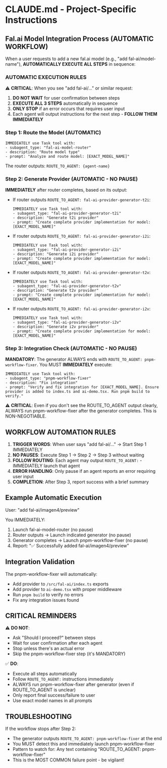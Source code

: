 # CLAUDE.md - Project-Specific Instructions

## Fal.ai Model Integration Process (AUTOMATIC WORKFLOW)

When a user requests to add a new fal.ai model (e.g., "add fal-ai/model-name"), **AUTOMATICALLY EXECUTE ALL STEPS** in sequence:

### AUTOMATIC EXECUTION RULES
⚠️ **CRITICAL**: When you see "add fal-ai/..." or similar request:
1. **DO NOT WAIT** for user confirmation between steps
2. **EXECUTE ALL 3 STEPS** automatically in sequence
3. **ONLY STOP** if an error occurs that requires user input
4. Each agent will output instructions for the next step - **FOLLOW THEM IMMEDIATELY**

### Step 1: Route the Model (AUTOMATIC)
```
IMMEDIATELY use Task tool with:
- subagent_type: "fal-ai-model-router"
- description: "Route model type"
- prompt: "Analyze and route model: [EXACT_MODEL_NAME]"
```

The router outputs: `ROUTE_TO_AGENT: {agent-name}`

### Step 2: Generate Provider (AUTOMATIC - NO PAUSE)
**IMMEDIATELY** after router completes, based on its output:

- If router outputs `ROUTE_TO_AGENT: fal-ai-provider-generator-t2i`:
  ```
  IMMEDIATELY use Task tool with:
  - subagent_type: "fal-ai-provider-generator-t2i"
  - description: "Generate t2i provider"
  - prompt: "Create complete provider implementation for model: [EXACT_MODEL_NAME]"
  ```

- If router outputs `ROUTE_TO_AGENT: fal-ai-provider-generator-i2i`:
  ```
  IMMEDIATELY use Task tool with:
  - subagent_type: "fal-ai-provider-generator-i2i"
  - description: "Generate i2i provider"
  - prompt: "Create complete provider implementation for model: [EXACT_MODEL_NAME]"
  ```

- If router outputs `ROUTE_TO_AGENT: fal-ai-provider-generator-t2v`:
  ```
  IMMEDIATELY use Task tool with:
  - subagent_type: "fal-ai-provider-generator-t2v"
  - description: "Generate t2v provider"
  - prompt: "Create complete provider implementation for model: [EXACT_MODEL_NAME]"
  ```

- If router outputs `ROUTE_TO_AGENT: fal-ai-provider-generator-i2v`:
  ```
  IMMEDIATELY use Task tool with:
  - subagent_type: "fal-ai-provider-generator-i2v"
  - description: "Generate i2v provider"
  - prompt: "Create complete provider implementation for model: [EXACT_MODEL_NAME]"
  ```

### Step 3: Integration Check (AUTOMATIC - NO PAUSE)
**MANDATORY**: The generator ALWAYS ends with `ROUTE_TO_AGENT: pnpm-workflow-fixer`. You MUST **IMMEDIATELY** execute:

```
IMMEDIATELY use Task tool with:
- subagent_type: "pnpm-workflow-fixer"
- description: "Fix integration"
- prompt: "Verify and fix integration for [EXACT_MODEL_NAME]. Ensure provider is added to index.ts and ai-demo.tsx. Run pnpm build to verify."
```

⚠️ **CRITICAL**: Even if you don't see the ROUTE_TO_AGENT output clearly, ALWAYS run pnpm-workflow-fixer after the generator completes. This is NON-NEGOTIABLE.

## WORKFLOW AUTOMATION RULES

1. **TRIGGER WORDS**: When user says "add fal-ai/..." → Start Step 1 IMMEDIATELY
2. **NO PAUSES**: Execute Step 1 → Step 2 → Step 3 without waiting
3. **FOLLOW ROUTING**: Each agent may output `ROUTE_TO_AGENT:` - IMMEDIATELY launch that agent
4. **ERROR HANDLING**: Only pause if an agent reports an error requiring user input
5. **COMPLETION**: After Step 3, report success with a brief summary

## Example Automatic Execution

User: "add fal-ai/imagen4/preview"

You IMMEDIATELY:
1. Launch fal-ai-model-router (no pause)
2. Router outputs → Launch indicated generator (no pause)  
3. Generator completes → Launch pnpm-workflow-fixer (no pause)
4. Report: "✅ Successfully added fal-ai/imagen4/preview"

## Integration Validation

The pnpm-workflow-fixer will automatically:
- Add provider to `/src/fal-ai/index.ts` exports
- Add provider to `ai-demo.tsx` with proper middleware
- Run `pnpm build` to verify no errors
- Fix any integration issues found

## CRITICAL REMINDERS

⚠️ **DO NOT**:
- Ask "Should I proceed?" between steps
- Wait for user confirmation after each agent
- Stop unless there's an actual error
- Skip the pnpm-workflow-fixer step (it's MANDATORY)

✅ **DO**:
- Execute all steps automatically
- Follow `ROUTE_TO_AGENT:` instructions immediately
- ALWAYS run pnpm-workflow-fixer after generator (even if ROUTE_TO_AGENT is unclear)
- Only report final success/failure to user
- Use exact model names in all prompts

## TROUBLESHOOTING

If the workflow stops after Step 2:
- The generator outputs `ROUTE_TO_AGENT: pnpm-workflow-fixer` at the end
- You MUST detect this and immediately launch pnpm-workflow-fixer
- Pattern to watch for: Any text containing "ROUTE_TO_AGENT: pnpm-workflow-fixer"
- This is the MOST COMMON failure point - be vigilant!
